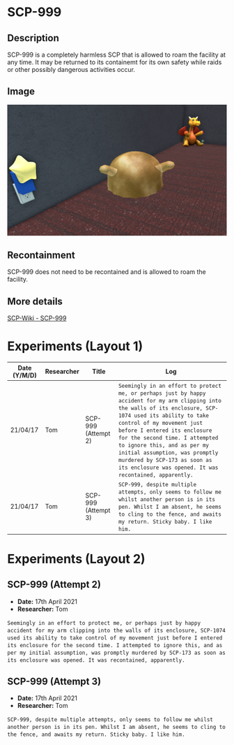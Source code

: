 # SCP-999

## Description
SCP-999 is a completely harmless SCP that is allowed to roam the facility at any time.
It may be returned to its containemt for its own safety while raids or other possibly dangerous activities occur.

## Image
![Image](/SCP/SCP-999.png)

## Recontainment
SCP-999 does not need to be recontained and is allowed to roam the facility.

## More details
[SCP-Wiki - SCP-999](http://scp-wiki.wikidot.com/scp-999)

# Experiments (Layout 1)

Date (Y/M/D) | Researcher  | Title                    | Log
------------ | ----------- | ------------------------ | ---------------------------------------------------------
21/04/17     | Tom         | SCP-999 (Attempt 2)      | `Seemingly in an effort to protect me, or perhaps just by happy accident for my arm clipping into the walls of its enclosure, SCP-1074 used its ability to take control of my movement just before I entered its enclosure for the second time. I attempted to ignore this, and as per my initial assumption, was promptly murdered by SCP-173 as soon as its enclosure was opened. It was recontained, apparently.`
21/04/17     | Tom         | SCP-999 (Attempt 3)      | `SCP-999, despite multiple attempts, only seems to follow me whilst another person is in its pen. Whilst I am absent, he seems to cling to the fence, and awaits my return. Sticky baby. I like him.`

# Experiments (Layout 2)

## SCP-999 (Attempt 2)
* **Date:** 17th April 2021
* **Researcher:** Tom

`Seemingly in an effort to protect me, or perhaps just by happy accident for my arm clipping into the walls of its enclosure, SCP-1074 used its ability to take control of my movement just before I entered its enclosure for the second time. I attempted to ignore this, and as per my initial assumption, was promptly murdered by SCP-173 as soon as its enclosure was opened. It was recontained, apparently.`

## SCP-999 (Attempt 3)
* **Date:** 17th April 2021
* **Researcher:** Tom

`SCP-999, despite multiple attempts, only seems to follow me whilst another person is in its pen. Whilst I am absent, he seems to cling to the fence, and awaits my return. Sticky baby. I like him.`
